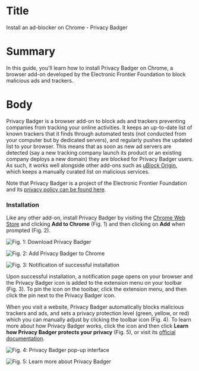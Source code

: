# Title  #
Install an ad-blocker on Chrome - Privacy Badger

# Summary #
In this guide, you'll learn how to install Privacy Badger on Chrome, a browser add-on developed by the Electronic Frontier Foundation to block malicious ads and trackers.

# Body #
Privacy Badger is a browser add-on to block ads and trackers preventing companies from tracking your online activities. It keeps an up-to-date list of known trackers that it finds through automated tests (not conducted from your computer but by dedicated servers), and regularly pushes the updated list to your browser. This means that as soon as new ad servers are detected (say a new tracking company launch its product or an existing company deploys a new domain) they are blocked for Privacy Badger users. As such, it works well alongside other add-ons such as [uBlock Origin](/node/3392), which keeps a manually curated list on malicious services. 

Note that Privacy Badger is a project of the Electronic Frontier Foundation and its [privacy policy can be found here][1].

### Installation ###

Like any other add-on, install Privacy Badger by visiting the [Chrome Web Store][2] and clicking **Add to Chrome** (Fig. 1) and then clicking on **Add** when prompted (Fig. 2).

![Fig. 1: Download Privacy Badger](../../images/Chrome/badger-add.png?raw=true)

![Fig. 2: Add Privacy Badger to Chrome](../../images/Chrome/badger-prompt.png?raw=true)

![Fig. 3: Notification of successful installation](../../images/Chrome/badger-notify.png?raw=true)

Upon successful installation, a notification page opens on your browser and the Privacy Badger icon is added to the extension menu on your toolbar (Fig. 3). To pin the icon on the toolbar, click the extension menu, and then click the pin next to the Privacy Badger icon. 

When you visit a website, Privacy Badger automatically blocks malicious trackers and ads, and sets a privacy protection level (green, yellow, or red) which you can manually adjust by clicking the toolbar icon (Fig. 4). To learn more about how Privacy Badger works, click the icon and then click **Learn how Privacy Badger protects your privacy** (Fig. 5), or visit its [official documentation][3].

![Fig. 4: Privacy Badger pop-up interface](../../images/Chrome/badger-test.png?raw=true)

![Fig. 5: Learn more about Privacy Badger](../../images/Chrome/badger-learn.png?raw=true)

[1]: https://www.eff.org/code/privacy/policy

[2]: https://chrome.google.com/webstore/detail/privacy-badger/pkehgijcmpdhfbdbbnkijodmdjhbjlgp

[3]: https://privacybadger.org/
